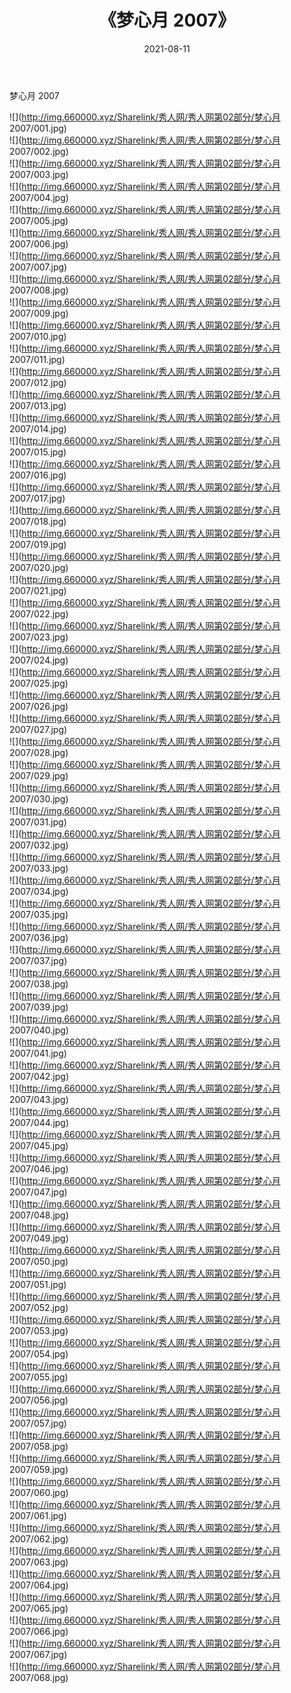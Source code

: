 ﻿---
layout: post
title:  《梦心月 2007》
date:   2021-08-11
img: http://img.660000.xyz/Sharelink/秀人网/秀人网第02部分/梦心月 2007/000.jpg
categories: [美女, 清纯, 唯美]
---

梦心月 2007

  ![](http://img.660000.xyz/Sharelink/秀人网/秀人网第02部分/梦心月 2007/001.jpg) <br> ![](http://img.660000.xyz/Sharelink/秀人网/秀人网第02部分/梦心月 2007/002.jpg) <br> ![](http://img.660000.xyz/Sharelink/秀人网/秀人网第02部分/梦心月 2007/003.jpg) <br> ![](http://img.660000.xyz/Sharelink/秀人网/秀人网第02部分/梦心月 2007/004.jpg) <br> ![](http://img.660000.xyz/Sharelink/秀人网/秀人网第02部分/梦心月 2007/005.jpg) <br> ![](http://img.660000.xyz/Sharelink/秀人网/秀人网第02部分/梦心月 2007/006.jpg) <br> ![](http://img.660000.xyz/Sharelink/秀人网/秀人网第02部分/梦心月 2007/007.jpg) <br> ![](http://img.660000.xyz/Sharelink/秀人网/秀人网第02部分/梦心月 2007/008.jpg) <br> ![](http://img.660000.xyz/Sharelink/秀人网/秀人网第02部分/梦心月 2007/009.jpg) <br> ![](http://img.660000.xyz/Sharelink/秀人网/秀人网第02部分/梦心月 2007/010.jpg) <br> ![](http://img.660000.xyz/Sharelink/秀人网/秀人网第02部分/梦心月 2007/011.jpg) <br> ![](http://img.660000.xyz/Sharelink/秀人网/秀人网第02部分/梦心月 2007/012.jpg) <br> ![](http://img.660000.xyz/Sharelink/秀人网/秀人网第02部分/梦心月 2007/013.jpg) <br> ![](http://img.660000.xyz/Sharelink/秀人网/秀人网第02部分/梦心月 2007/014.jpg) <br> ![](http://img.660000.xyz/Sharelink/秀人网/秀人网第02部分/梦心月 2007/015.jpg) <br> ![](http://img.660000.xyz/Sharelink/秀人网/秀人网第02部分/梦心月 2007/016.jpg) <br> ![](http://img.660000.xyz/Sharelink/秀人网/秀人网第02部分/梦心月 2007/017.jpg) <br> ![](http://img.660000.xyz/Sharelink/秀人网/秀人网第02部分/梦心月 2007/018.jpg) <br> ![](http://img.660000.xyz/Sharelink/秀人网/秀人网第02部分/梦心月 2007/019.jpg) <br> ![](http://img.660000.xyz/Sharelink/秀人网/秀人网第02部分/梦心月 2007/020.jpg) <br> ![](http://img.660000.xyz/Sharelink/秀人网/秀人网第02部分/梦心月 2007/021.jpg) <br> ![](http://img.660000.xyz/Sharelink/秀人网/秀人网第02部分/梦心月 2007/022.jpg) <br> ![](http://img.660000.xyz/Sharelink/秀人网/秀人网第02部分/梦心月 2007/023.jpg) <br> ![](http://img.660000.xyz/Sharelink/秀人网/秀人网第02部分/梦心月 2007/024.jpg) <br> ![](http://img.660000.xyz/Sharelink/秀人网/秀人网第02部分/梦心月 2007/025.jpg) <br> ![](http://img.660000.xyz/Sharelink/秀人网/秀人网第02部分/梦心月 2007/026.jpg) <br> ![](http://img.660000.xyz/Sharelink/秀人网/秀人网第02部分/梦心月 2007/027.jpg) <br> ![](http://img.660000.xyz/Sharelink/秀人网/秀人网第02部分/梦心月 2007/028.jpg) <br> ![](http://img.660000.xyz/Sharelink/秀人网/秀人网第02部分/梦心月 2007/029.jpg) <br> ![](http://img.660000.xyz/Sharelink/秀人网/秀人网第02部分/梦心月 2007/030.jpg) <br> ![](http://img.660000.xyz/Sharelink/秀人网/秀人网第02部分/梦心月 2007/031.jpg) <br> ![](http://img.660000.xyz/Sharelink/秀人网/秀人网第02部分/梦心月 2007/032.jpg) <br> ![](http://img.660000.xyz/Sharelink/秀人网/秀人网第02部分/梦心月 2007/033.jpg) <br> ![](http://img.660000.xyz/Sharelink/秀人网/秀人网第02部分/梦心月 2007/034.jpg) <br> ![](http://img.660000.xyz/Sharelink/秀人网/秀人网第02部分/梦心月 2007/035.jpg) <br> ![](http://img.660000.xyz/Sharelink/秀人网/秀人网第02部分/梦心月 2007/036.jpg) <br> ![](http://img.660000.xyz/Sharelink/秀人网/秀人网第02部分/梦心月 2007/037.jpg) <br> ![](http://img.660000.xyz/Sharelink/秀人网/秀人网第02部分/梦心月 2007/038.jpg) <br> ![](http://img.660000.xyz/Sharelink/秀人网/秀人网第02部分/梦心月 2007/039.jpg) <br> ![](http://img.660000.xyz/Sharelink/秀人网/秀人网第02部分/梦心月 2007/040.jpg) <br> ![](http://img.660000.xyz/Sharelink/秀人网/秀人网第02部分/梦心月 2007/041.jpg) <br> ![](http://img.660000.xyz/Sharelink/秀人网/秀人网第02部分/梦心月 2007/042.jpg) <br> ![](http://img.660000.xyz/Sharelink/秀人网/秀人网第02部分/梦心月 2007/043.jpg) <br> ![](http://img.660000.xyz/Sharelink/秀人网/秀人网第02部分/梦心月 2007/044.jpg) <br> ![](http://img.660000.xyz/Sharelink/秀人网/秀人网第02部分/梦心月 2007/045.jpg) <br> ![](http://img.660000.xyz/Sharelink/秀人网/秀人网第02部分/梦心月 2007/046.jpg) <br> ![](http://img.660000.xyz/Sharelink/秀人网/秀人网第02部分/梦心月 2007/047.jpg) <br> ![](http://img.660000.xyz/Sharelink/秀人网/秀人网第02部分/梦心月 2007/048.jpg) <br> ![](http://img.660000.xyz/Sharelink/秀人网/秀人网第02部分/梦心月 2007/049.jpg) <br> ![](http://img.660000.xyz/Sharelink/秀人网/秀人网第02部分/梦心月 2007/050.jpg) <br> ![](http://img.660000.xyz/Sharelink/秀人网/秀人网第02部分/梦心月 2007/051.jpg) <br> ![](http://img.660000.xyz/Sharelink/秀人网/秀人网第02部分/梦心月 2007/052.jpg) <br> ![](http://img.660000.xyz/Sharelink/秀人网/秀人网第02部分/梦心月 2007/053.jpg) <br> ![](http://img.660000.xyz/Sharelink/秀人网/秀人网第02部分/梦心月 2007/054.jpg) <br> ![](http://img.660000.xyz/Sharelink/秀人网/秀人网第02部分/梦心月 2007/055.jpg) <br> ![](http://img.660000.xyz/Sharelink/秀人网/秀人网第02部分/梦心月 2007/056.jpg) <br> ![](http://img.660000.xyz/Sharelink/秀人网/秀人网第02部分/梦心月 2007/057.jpg) <br> ![](http://img.660000.xyz/Sharelink/秀人网/秀人网第02部分/梦心月 2007/058.jpg) <br> ![](http://img.660000.xyz/Sharelink/秀人网/秀人网第02部分/梦心月 2007/059.jpg) <br> ![](http://img.660000.xyz/Sharelink/秀人网/秀人网第02部分/梦心月 2007/060.jpg) <br> ![](http://img.660000.xyz/Sharelink/秀人网/秀人网第02部分/梦心月 2007/061.jpg) <br> ![](http://img.660000.xyz/Sharelink/秀人网/秀人网第02部分/梦心月 2007/062.jpg) <br> ![](http://img.660000.xyz/Sharelink/秀人网/秀人网第02部分/梦心月 2007/063.jpg) <br> ![](http://img.660000.xyz/Sharelink/秀人网/秀人网第02部分/梦心月 2007/064.jpg) <br> ![](http://img.660000.xyz/Sharelink/秀人网/秀人网第02部分/梦心月 2007/065.jpg) <br> ![](http://img.660000.xyz/Sharelink/秀人网/秀人网第02部分/梦心月 2007/066.jpg) <br> ![](http://img.660000.xyz/Sharelink/秀人网/秀人网第02部分/梦心月 2007/067.jpg) <br> ![](http://img.660000.xyz/Sharelink/秀人网/秀人网第02部分/梦心月 2007/068.jpg) <br>